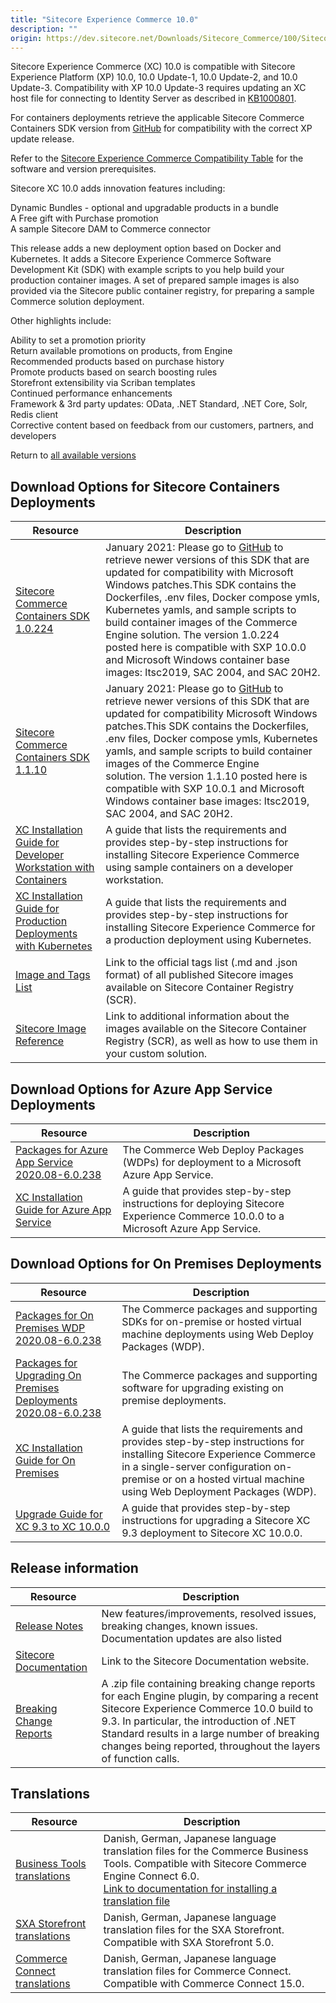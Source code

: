 ```yaml
---
title: "Sitecore Experience Commerce 10.0"
description: ""
origin: https://dev.sitecore.net/Downloads/Sitecore_Commerce/100/Sitecore_Experience_Commerce_100.aspx
---
```


Sitecore Experience Commerce (XC) 10.0 is compatible with Sitecore Experience Platform (XP) 10.0, 10.0 Update-1, 10.0 Update-2, and 10.0 Update-3. Compatibility with XP 10.0 Update-3 requires updating an XC host file for connecting to Identity Server as described in [KB1000801](https://support.sitecore.com/kb?id=kb_article_view&sysparm_article=KB1000801).

For containers deployments retrieve the applicable Sitecore Commerce Containers SDK version from [GitHub](https://github.com/Sitecore/container-deployment/releases) for compatibility with the correct XP update release. 

Refer to the [Sitecore Experience Commerce Compatibility Table](https://kb.sitecore.net/articles/804595) for the software and version prerequisites.

Sitecore XC 10.0 adds innovation features including:

Dynamic Bundles - optional and upgradable products in a bundle  
A Free gift with Purchase promotion  
A sample Sitecore DAM to Commerce connector  

This release adds a new deployment option based on Docker and Kubernetes. It adds a Sitecore Experience Commerce Software Development Kit (SDK) with example scripts to you help build your production container images. A set of prepared sample images is also provided via the Sitecore public container registry, for preparing a sample Commerce solution deployment.

Other highlights include:

Ability to set a promotion priority  
Return available promotions on products, from Engine  
Recommended products based on purchase history  
Promote products based on search boosting rules  
Storefront extensibility via Scriban templates  
Continued performance enhancements  
Framework & 3rd party updates: OData, .NET Standard, .NET Core, Solr, Redis client  
Corrective content based on feedback from our customers, partners, and developers  

Return to [all available versions](/downloads/Sitecore_Commerce)

## Download Options for Sitecore Containers Deployments

 | Resource | Description |
 | --- | --- |
 | [Sitecore Commerce Containers SDK 1.0.224](https://scdp.blob.core.windows.net/downloads/Sitecore%20Commerce/100/Sitecore%20Experience%20Commerce%20100/Secure/Sitecore.Commerce.Container.SDK.1.0.224.zip) | January 2021: Please go to [GitHub](https://github.com/Sitecore/container-deployment/releases) to retrieve newer versions of this SDK that are updated for compatibility with Microsoft Windows patches.This SDK contains the Dockerfiles, .env files, Docker compose ymls, Kubernetes yamls, and sample scripts to build container images of the Commerce Engine solution. The version 1.0.224 posted here is compatible with SXP 10.0.0 and Microsoft Windows container base images: ltsc2019, SAC 2004, and SAC 20H2. |
 | [Sitecore Commerce Containers SDK 1.1.10](https://scdp.blob.core.windows.net/downloads/Sitecore%20Commerce/100/Sitecore%20Experience%20Commerce%20100/Secure/Sitecore.Commerce.Container.SDK.1.1.10.zip) | January 2021: Please go to [GitHub](https://github.com/Sitecore/container-deployment/releases) to retrieve newer versions of this SDK that are updated for compatibility Microsoft Windows patches.This SDK contains the Dockerfiles, .env files, Docker compose ymls, Kubernetes yamls, and sample scripts to build container images of the Commerce Engine solution. The version 1.1.10 posted here is compatible with SXP 10.0.1 and Microsoft Windows container base images: ltsc2019, SAC 2004, and SAC 20H2. |
 | [XC Installation Guide for Developer Workstation with Containers](https://scdp.blob.core.windows.net/downloads/Sitecore%20Commerce/100/Sitecore%20Experience%20Commerce%20100/Secure/XC_10.0_Installation_Guide_for_a_Commerce_Developer_Workstation_with_Container-en.pdf) | A guide that lists the requirements and provides step-by-step instructions for installing Sitecore Experience Commerce using sample containers on a developer workstation. |
 | [XC Installation Guide for Production Deployments with Kubernetes](https://scdp.blob.core.windows.net/downloads/Sitecore%20Commerce/100/Sitecore%20Experience%20Commerce%20100/Secure/XC_10.0_Installation_Guide_for_Production_Deployments_with_Kubernetes-en.pdf) | A guide that lists the requirements and provides step-by-step instructions for installing Sitecore Experience Commerce for a production deployment using Kubernetes. |
 | [Image and Tags List](https://github.com/Sitecore/docker-images/tree/master/tags) | Link to the official tags list (.md and .json format) of all published Sitecore images available on Sitecore Container Registry (SCR). |
 | [Sitecore Image Reference](https://containers.doc.sitecore.com/docs/image-reference) | Link to additional information about the images available on the Sitecore Container Registry (SCR), as well as how to use them in your custom solution. |

## Download Options for Azure App Service Deployments

 | Resource | Description |
 | --- | --- |
 | [Packages for Azure App Service 2020.08-6.0.238](https://scdp.blob.core.windows.net/downloads/Sitecore%20Commerce/100/Sitecore%20Experience%20Commerce%20100/Secure/Sitecore.Commerce.Azure.2020.08-6.0.238.zip) | The Commerce Web Deploy Packages (WDPs) for deployment to a Microsoft Azure App Service. |
 | [XC Installation Guide for Azure App Service](https://scdp.blob.core.windows.net/downloads/Sitecore%20Commerce/100/Sitecore%20Experience%20Commerce%20100/Secure/Sitecore_XC_10_0_Installation_Guide_for_Azure_App_Servi-en.pdf) | A guide that provides step-by-step instructions for deploying Sitecore Experience Commerce 10.0.0 to a Microsoft Azure App Service. |

## Download Options for On Premises Deployments

 | Resource | Description |
 | --- | --- |
 | [Packages for On Premises WDP 2020.08-6.0.238](https://scdp.blob.core.windows.net/downloads/Sitecore%20Commerce/100/Sitecore%20Experience%20Commerce%20100/Secure/Sitecore.Commerce.WDP.2020.08-6.0.238.zip) | The Commerce packages and supporting SDKs for on-premise or hosted virtual machine deployments using Web Deploy Packages (WDP). |
 | [Packages for Upgrading On Premises Deployments 2020.08-6.0.238](https://scdp.blob.core.windows.net/downloads/Sitecore%20Commerce/100/Sitecore%20Experience%20Commerce%20100/Secure/Sitecore.Commerce.2020.08-6.0.238.zip) | The Commerce packages and supporting software for upgrading existing on premise deployments. |
 | [XC Installation Guide for On Premises](https://scdp.blob.core.windows.net/downloads/Sitecore%20Commerce/100/Sitecore%20Experience%20Commerce%20100/Secure/Sitecore_XC_Installation_Guide_for_On-Premises_Solutions.pdf) | A guide that lists the requirements and provides step-by-step instructions for installing Sitecore Experience Commerce in a single-server configuration on-premise or on a hosted virtual machine using Web Deployment Packages (WDP). |
 | [Upgrade Guide for XC 9.3 to XC 10.0.0](https://scdp.blob.core.windows.net/downloads/Sitecore%20Commerce/100/Sitecore%20Experience%20Commerce%20100/Secure/Sitecore_XC_Upgrade_Guide_for_9_3_to_10_0.pdf) | A guide that provides step-by-step instructions for upgrading a Sitecore XC 9.3 deployment to Sitecore XC 10.0.0. |

## Release information

 | Resource | Description |
 | --- | --- |
 | [Release Notes](https://scdp.blob.core.windows.net/downloads/Sitecore%20Commerce/100/Sitecore%20Experience%20Commerce%20100/Non-secure/Sitecore%20XC10.0%20Release%20Notes.pdf) | New features/improvements, resolved issues, breaking changes, known issues. Documentation updates are also listed |
 | [Sitecore Documentation](https://doc.sitecore.com/) | Link to the Sitecore Documentation website. |
 | [Breaking Change Reports](https://scdp.blob.core.windows.net/downloads/Sitecore%20Commerce/100/Sitecore%20Experience%20Commerce%20100/Secure/XC10.0%20Engine%20Plugin%20Breaking%20Change%20Reports%205.0.150-6.0.197.zip) | A .zip file containing breaking change reports for each Engine plugin, by comparing a recent Sitecore Experience Commerce 10.0 build to 9.3. In particular, the introduction of .NET Standard results in a large number of breaking changes being reported, throughout the layers of function calls.  <br /> |

## Translations

 | Resource | Description |
 | --- | --- |
 | [Business Tools translations](https://scdp.blob.core.windows.net/downloads/Sitecore%20Commerce/100/Sitecore%20Experience%20Commerce%20100/Secure/BusinessTools.translations.zip) | Danish, German, Japanese language translation files for the Commerce Business Tools. Compatible with Sitecore Commerce Engine Connect 6.0.  <br />[Link to documentation for installing a translation file](https://doc.sitecore.com/developers/100/sitecore-experience-commerce/en/install-a-translation-file-for-the-xc-business-tools.html) |
 | [SXA Storefront translations](https://scdp.blob.core.windows.net/downloads/Sitecore%20Commerce/100/Sitecore%20Experience%20Commerce%20100/Secure/SXAStorefront.translations.zip) | Danish, German, Japanese language translation files for the SXA Storefront. Compatible with SXA Storefront 5.0. |
 | [Commerce Connect translations](https://scdp.blob.core.windows.net/downloads/Sitecore%20Commerce/100/Sitecore%20Experience%20Commerce%20100/Secure/CommerceConnect.translations.zip) | Danish, German, Japanese language translation files for Commerce Connect. Compatible with Commerce Connect 15.0. |
